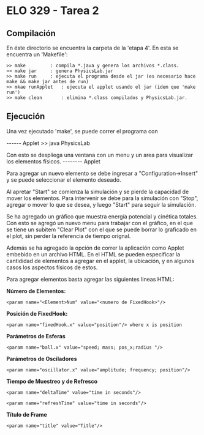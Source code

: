 ELO 329 - Tarea 2
=================

Compilación
-----------

En éste directorio se encuentra la carpeta de la 'etapa 4'. En esta se
encuentra un 'Makefile':

	>> make 		: compila *.java y genera los archivos *.class.
	>> make jar		: genera PhysicsLab.jar
	>> make run		: ejecuta el programa desde el jar (es necesario hace make && make jar antes de run)
	>> mkae runApplet 	: ejecuta el applet usando el jar (idem que 'make run')
	>> make clean 		: elimina *.class compilados y PhysicsLab.jar.

Ejecución
----------

Una vez ejecutado 'make', se puede correr el programa con

------ Applet
	>> java PhysicsLab

Con esto se despliega una ventana con un menu y un area para visualizar
los elementos físicos.
-------- Applet

Para agregar un nuevo elemento se debe ingresar a "Configuration->Insert"
y se puede seleccionar el elemento deseado.

Al apretar "Start" se comienza la simulación y se pierde la capacidad de mover los
elementos. Para intervenir se debe para la simulación con "Stop", agregar o mover lo que
se desea, y luego "Start" para seguir la simulación.

Se ha agregado un gráfico que muestra energía potencial y cinética totales. Con esto
se agregó un nuevo menu para trabajar con el gráfico, en el que se tiene un
subitem "Clear Plot" con el que se puede borrar lo graficado en el plot, sin perder
la referencia de tiempo orignal.

Además se ha agregado la opción de correr la aplicación como Applet embebido en un archivo HTML. En el HTML se pueden especificar la cantididad de elementos a agregar en el applet, la ubicación, y en algunos casos los aspectos físicos de estos. 

Para agregar elementos basta agregar las siguientes lineas HTML:

**Número de Elementos:**

    <param name="<Element>Num" value="<numero de FixedHook>"/> 

**Posición de FixedHook:**

    <param name="fixedHook.x" value="position"/> where x is position
    
**Parámetros de Esferas**

    <param name="ball.x" value="speed; mass; pos_x;radius "/>
    
**Parámetros de Osciladores**

    <param name="oscillator.x" value="amplitude; frequency; position"/>
    
**Tiempo de Muestreo y de Refresco**

    <param name="deltaTime" value="time in seconds"/>

    <param name="refreshTime" value="time in seconds"/>

**Título de Frame**

    <param name="title" value="Title"/> 
 


